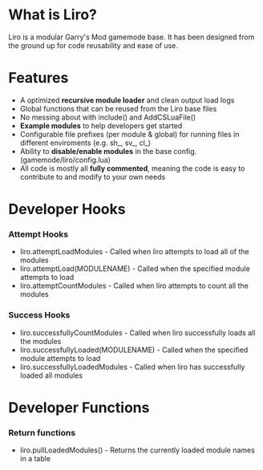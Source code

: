 # What is Liro?
Liro is a modular Garry's Mod gamemode base. It has been designed from the ground up for code reusability and ease of use.

# Features
* A optimized **recursive module loader** and clean output load logs
* Global functions that can be reused from the Liro base files
* No messing about with include() and AddCSLuaFile()
* **Example modules** to help developers get started
* Configurable file prefixes (per module & global) for running files in different enviroments (e.g. sh_, sv_, cl_)
* Ability to **disable/enable modules** in the base config. (gamemode/liro/config.lua)
* All code is mostly all **fully commented**, meaning the code is easy to contribute to and modify to your own needs

# Developer Hooks
### Attempt Hooks
* liro.attemptLoadModules - Called when liro attempts to load all of the modules
* liro.attemptLoad(MODULENAME) - Called when the specified module attempts to load
* liro.attemptCountModules - Called when liro attempts to count all the modules

### Success Hooks
* liro.successfullyCountModules - Called when liro successfully loads all the modules
* liro.successfullyLoaded(MODULENAME) - Called when the specified module attempts to load
* liro.successfullyLoadedModules - Called when liro has successfully loaded all modules

# Developer Functions
### Return functions

* liro.pullLoadedModules() - Returns the currently loaded module names in a table

